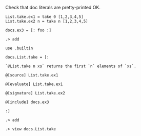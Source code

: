 Check that doc literals are pretty-printed OK.

```unison
List.take.ex1 = take 0 [1,2,3,4,5]
List.take.ex2 n = take n [1,2,3,4,5]

docs.ex3 = [: foo :]
```

```ucm
.> add
```

```unison
use .builtin

docs.List.take = [:

`@List.take n xs` returns the first `n` elements of `xs`.

@[source] List.take.ex1

@[evaluate] List.take.ex1

@[signature] List.take.ex2

@[include] docs.ex3

:]
```

```ucm
.> add
```

```ucm
.> view docs.List.take
```